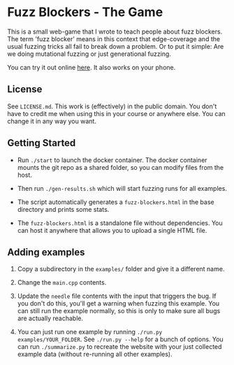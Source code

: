 # Fuzz Blockers - The Game

This is a small web-game that I wrote to teach people about fuzz blockers.
The term 'fuzz blocker' means in this context that edge-coverage and the usual
fuzzing tricks all fail to break down a problem. Or to put it simple: Are we
doing mutational fuzzing or just generational fuzzing.

You can try it out online [here](https://teemperor.de/fuzz-blockers). It
also works on your phone.

## License

See `LICENSE.md`. This work is (effectively) in the public domain. You don't
have to credit me when using this in your course or anywhere else.
You can change it in any way you want.

## Getting Started

* Run `./start` to launch the docker container. The docker container mounts the
  git repo as a shared folder, so you can modify files from the host.

* Then run `./gen-results.sh` which will start fuzzing runs for all examples.

* The script automatically generates a `fuzz-blockers.html` in the base directory
  and prints some stats.

* The `fuzz-blockers.html` is a standalone file without dependencies. You can
  host it anywhere that allows you to upload a single HTML file.

## Adding examples

1. Copy a subdirectory in the `examples/` folder and give it a different name.

2. Change the `main.cpp` contents.

3. Update the `needle` file contents with the input that triggers the bug.
If you don't do this, you'll get a warning when fuzzing this example. You
can still run the example normally, so this is only to make sure all bugs
are actually reachable.

4. You can just run one example by running `./run.py examples/YOUR_FOLDER`.
See `./run.py --help` for a bunch of options. You can run `./summarize.py` to
recreate the website with your just collected example data
(without re-running all other examples).